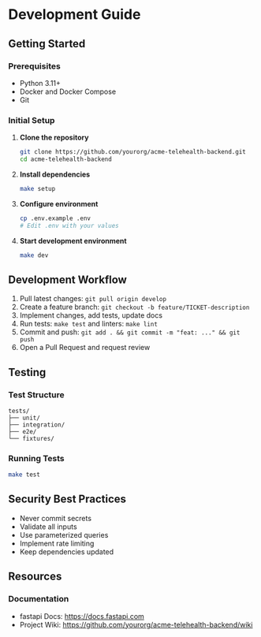 # Development Guide

## Getting Started

### Prerequisites
- Python 3.11+
- Docker and Docker Compose
- Git

### Initial Setup

1. **Clone the repository**
   ```bash
   git clone https://github.com/yourorg/acme-telehealth-backend.git
   cd acme-telehealth-backend
   ```

2. **Install dependencies**
   ```bash
   make setup
   ```

3. **Configure environment**
   ```bash
   cp .env.example .env
   # Edit .env with your values
   ```

4. **Start development environment**
   ```bash
   make dev
   ```

## Development Workflow

1. Pull latest changes: `git pull origin develop`
2. Create a feature branch: `git checkout -b feature/TICKET-description`
3. Implement changes, add tests, update docs
4. Run tests: `make test` and linters: `make lint`
5. Commit and push: `git add . && git commit -m "feat: ..." && git push`
6. Open a Pull Request and request review

## Testing

### Test Structure
```
tests/
├── unit/
├── integration/
├── e2e/
└── fixtures/
```

### Running Tests
```bash
make test
```

## Security Best Practices
- Never commit secrets
- Validate all inputs
- Use parameterized queries
- Implement rate limiting
- Keep dependencies updated

## Resources
### Documentation
- fastapi Docs: https://docs.fastapi.com
- Project Wiki: https://github.com/yourorg/acme-telehealth-backend/wiki